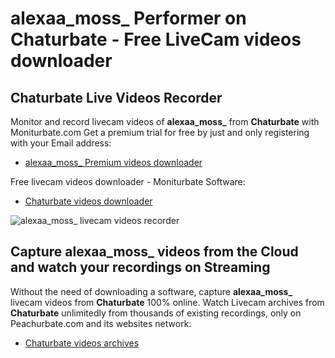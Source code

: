 # alexaa_moss_ Performer on Chaturbate - Free LiveCam videos downloader

## Chaturbate Live Videos Recorder

Monitor and record livecam videos of **alexaa_moss_** from **Chaturbate** with Moniturbate.com
Get a premium trial for free by just and only registering with your Email address:
* [alexaa_moss_ Premium videos downloader](https://moniturbate.com/request-demo-licence-key.html)

Free livecam videos downloader - Moniturbate Software:
* [Chaturbate videos downloader](https://moniturbate.com/moniturbate-download-software.html)

![alexaa_moss_ livecam videos recorder](https://peachurnet.com/templates/moniturbate-software.png)


## Capture alexaa_moss_ videos from the Cloud and watch your recordings on Streaming

Without the need of downloading a software, capture **alexaa_moss_** livecam videos from **Chaturbate** 100% online.
Watch Livecam archives from **Chaturbate** unlimitedly from thousands of existing recordings, only on Peachurbate.com and its websites network:
* [Chaturbate videos archives](https://peachurnet.com/)